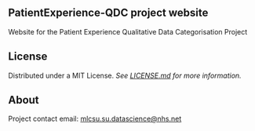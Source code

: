 ## PatientExperience-QDC project website

Website for the Patient Experience Qualitative Data Categorisation Project

## License

Distributed under a MIT License. _See [LICENSE.md](/LICENSE) for more information._

<!-- CONTACT -->

## About

Project contact email: [mlcsu.su.datascience@nhs.net](mailto:mlcsu.su.datascience@nhs.net)

